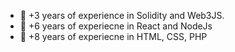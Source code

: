 - 🌱 +3 years of experience in Solidity and Web3JS.
- 🌱 +6 years of experiecne in React and NodeJs
- 🌱 +8 years of experiecne in HTML, CSS, PHP
